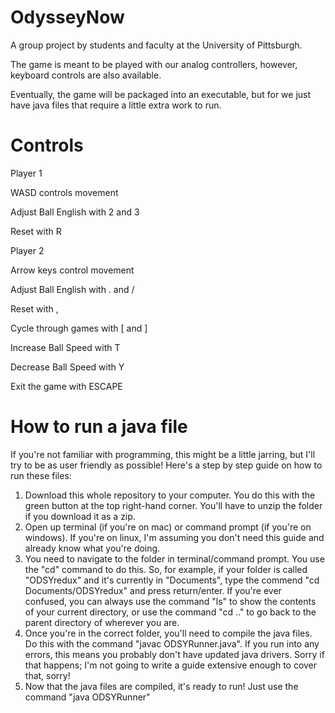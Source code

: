 # OdysseyNow

A group project by students and faculty at the University of Pittsburgh.

The game is meant to be played with our analog controllers, however, keyboard controls are also available.

Eventually, the game will be packaged into an executable, but for we just have java files that require a little extra work to run.

# Controls


  Player 1
  
  WASD controls movement
  
  Adjust Ball English with 2 and 3
  
  Reset with R
  
  Player 2
  
  Arrow keys control movement
  
  Adjust Ball English with . and /
  
  Reset with ,
  
  Cycle through games with [ and ]
  
  Increase Ball Speed with T
  
  Decrease Ball Speed with Y
  
  
  
  Exit the game with ESCAPE

# How to run a java file
  If you're not familiar with programming, this might be a little jarring, but I'll try to be as user friendly as possible!
  Here's a step by step guide on how to run these files:
  1. Download this whole repository to your computer. You do this with the green button at the top right-hand corner. You'll have to unzip the folder if you download it as a zip.
  2. Open up terminal (if you're on mac) or command prompt (if you're on windows). If you're on linux, I'm assuming you don't need this guide and already know what you're doing.
  3. You need to navigate to the folder in terminal/command prompt. You use the "cd" command to do this. So, for example, if your folder is called "ODSYredux" and it's currently in "Documents", type the commend "cd Documents/ODSYredux" and press return/enter. If you're ever confused, you can always use the command "ls" to show the contents of your current directory, or use the command "cd .." to go back to the parent directory of wherever you are. 
  4. Once you're in the correct folder, you'll need to compile the java files. Do this with the command "javac ODSYRunner.java". If you run into any errors, this means you probably don't have updated java drivers. Sorry if that happens; I'm not going to write a guide extensive enough to cover that, sorry! 
  5. Now that the java files are compiled, it's ready to run! Just use the command "java ODSYRunner"

